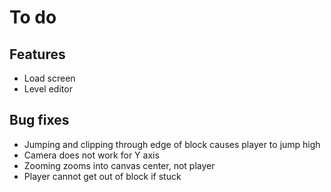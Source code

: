 # To do

## Features
- Load screen
- Level editor

## Bug fixes
- Jumping and clipping through edge of block causes player to jump high
- Camera does not work for Y axis
- Zooming zooms into canvas center, not player
- Player cannot get out of block if stuck